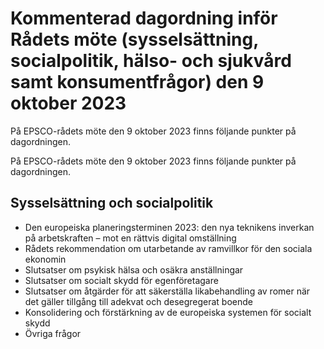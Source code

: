# Kommenterad dagordning inför Rådets möte (sysselsättning, socialpolitik, hälso- och sjukvård samt konsumentfrågor) den 9 oktober 2023

På EPSCO-rådets möte den 9 oktober 2023 finns följande punkter på dagordningen.

På EPSCO-rådets möte den 9 oktober 2023 finns följande punkter på dagordningen.

## Sysselsättning och socialpolitik

* Den europeiska planeringsterminen 2023: den nya teknikens inverkan på arbetskraften – mot en rättvis digital omställning
* Rådets rekommendation om utarbetande av ramvillkor för den sociala ekonomin
* Slutsatser om psykisk hälsa och osäkra anställningar
* Slutsatser om socialt skydd för egenföretagare
* Slutsatser om åtgärder för att säkerställa likabehandling av romer när det gäller tillgång till adekvat och desegregerat boende
* Konsolidering och förstärkning av de europeiska systemen för socialt skydd
* Övriga frågor
